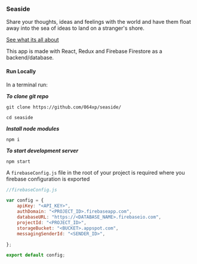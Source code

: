 ### Seaside

Share your thoughts, ideas and feelings with the world and have them float away into the sea of ideas to land on a stranger's shore.

[See what its all about](https://github.com/064xp/seaside)

This app is made with React, Redux and Firebase Firestore as a backend/database.

#### Run Locally

In a terminal run:

***To clone git repo***

```git clone https://github.com/064xp/seaside/```

```cd seaside```

***Install node modules***

```npm i```


***To start development server***

```npm start```



A `firebaseConfig.js` file in the root of your project is required where you firebase configuration is exported

```javascript
//firebaseConfig.js

var config = {
    apiKey: "<API_KEY>",
    authDomain: "<PROJECT_ID>.firebaseapp.com",
    databaseURL: "https://<DATABASE_NAME>.firebaseio.com",
    projectId: "<PROJECT_ID>",
    storageBucket: "<BUCKET>.appspot.com",
    messagingSenderId: "<SENDER_ID>",

};

export default config;
```


